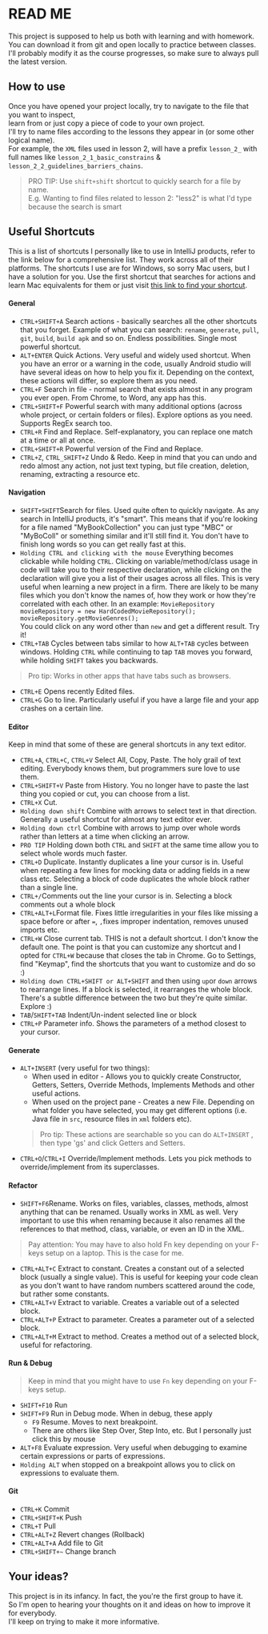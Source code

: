 
# READ ME
This project is supposed to help us both with learning and with homework.   
You can download it from git and open locally to practice between classes.   
I'll probably modify it as the course progresses, so make sure to always pull the latest version.
## How to use
Once you have opened your project locally, try to navigate to the file that you want to inspect,  
learn from or just copy a piece of code to your own project.  
I'll try to name files according to the lessons they appear in (or some other logical name).  
For example, the `XML` files used in lesson 2, will have a prefix `lesson_2_` with full names like `lesson_2_1_basic_constrains` & `lesson_2_2_guidelines_barriers_chains`.
>PRO TIP: Use `shift+shift` shortcut to quickly search for a file by name.  
>E.g. Wanting to find files related to lesson 2: "less2" is what I'd type because the search is smart
## Useful Shortcuts
This is a list of shortcuts I personally like to use in IntelliJ products, refer to the link below for a comprehensive list. They work across all of their platforms. The shortcuts I use are for Windows, so sorry Mac users, but I have a solution for you. Use the first shortcut that searches for actions and learn Mac equivalents for them or just visit [this link to find your shortcut](https://www.jetbrains.com/help/idea/mastering-keyboard-shortcuts.html).
#### General
- `CTRL+SHIFT+A` Search actions - basically searches all the other shortcuts that you forget. Example of what you can search: `rename`, `generate`, `pull`, `git`, `build`, `build apk` and so on. Endless possibilities. Single most powerful shortcut.
- `ALT+ENTER` Quick Actions. Very useful and widely used shortcut. When you have an error or a warning in the code, usually Android studio will have several ideas on how to help you fix it. Depending on the context, these actions will differ, so explore them as you need.
- `CTRL+F` Search in file - normal search that exists almost in any program you ever open. From Chrome, to Word, any app has this.
- `CTRL+SHIFT+F` Powerful search with many additional options (across whole project, or certain folders or files). Explore options as you need. Supports RegEx search too.
- `CTRL+R` Find and Replace. Self-explanatory, you can replace one match at a time or all at once.
- `CTRL+SHIFT+R` Powerful version of the Find and Replace.
- `CTRL+Z`, `CTRL_SHIFT+Z` Undo & Redo. Keep in mind that you can undo and redo almost any action, not just text typing, but file creation, deletion, renaming, extracting a resource etc.

#### Navigation
- `SHIFT+SHIFT`Search for files. Used quite often to quickly navigate. As any search in IntelliJ products, it's "smart". This means that if you're looking for a file named "MyBookCollection" you can just type "MBC" or "MyBoColl" or something similar and it'll still find it. You don't have to finish long words so you can get really fast at this.
- `Holding CTRL and clicking with the mouse` Everything becomes clickable while holding `CTRL`. Clicking on variable/method/class usage in code will take you to their respective declaration, while clicking on the declaration will give you a list of their usages across all files. This is very useful when learning a new project in a firm. There are likely to be many files which you don't know the names of, how they work or how they're correlated with each other. In an example:
  `MovieRepository movieRepository = new HardCodedMovieRepository();  
  movieRepository.getMovieGenres();`  
  You could click on any word other than `new` and get a different result. Try it!
- `CTRL+TAB` Cycles between tabs similar to how `ALT+TAB` cycles between windows.  Holding `CTRL` while continuing to tap `TAB` moves you forward, while holding `SHIFT` takes you backwards.

> Pro tip: Works in other apps that have tabs such as browsers.

- `CTRL+E` Opens recently Edited files.
- `CTRL+G` Go to line. Particularly useful if you have a large file and your app crashes on a certain line.

#### Editor
Keep in mind that some of these are general shortcuts in any text editor.
- `CTRL+A`, `CTRL+C`, `CTRL+V` Select All, Copy, Paste. The holy grail of text editing. Everybody knows them, but programmers sure love to use them.
- `CTRL+SHIFT+V` Paste from History. You no longer have to paste the last thing you copied or cut, you can choose from a list.
- `CTRL+X` Cut.
- `Holding down shift` Combine with arrows to select text in that direction. Generally a useful shortcut for almost any text editor ever.
- `Holding down ctrl` Combine with arrows to jump over whole words rather than letters at a time when clicking an arrow.
- `PRO TIP` Holding down both `CTRL` and `SHIFT` at the same time allow you to select whole words much faster.
- `CTRL+D` Duplicate. Instantly duplicates a line your cursor is in. Useful when repeating a few lines for mocking data or adding fields in a new class etc. Selecting a block of code duplicates the whole block rather than a single line.
- `CTRL+/`Comments out the line your cursor is in. Selecting a block comments out a whole block
- `CTRL+ALT+L`Format file. Fixes little irregularities in your files like missing a space before or after `=`, `,`fixes improper indentation, removes unused imports etc.
- `CTRL+W` Close current tab. THIS is not a default shortcut. I don't know the default one. The point is that you can customize any shortcut and I opted for `CTRL+W` because that closes the tab in Chrome. Go to Settings, find "Keymap", find the shortcuts that you want to customize and do so :)
- `Holding down CTRL+SHIFT or ALT+SHIFT` and then using `up`or `down` arrows to rearrange lines. If a block is selected, it rearranges the whole block. There's a subtle difference between the two but they're quite similar. Explore :)
- `TAB`/`SHIFT+TAB` Indent/Un-indent selected line or block
- `CTRL+P` Parameter info. Shows the parameters of a method closest to your cursor.
#### Generate
- `ALT+INSERT` (very useful for two things):
    - When used in editor - Allows you to quickly create Constructor, Getters, Setters, Override Methods, Implements Methods and other useful actions.
    - When used on the project pane - Creates a new File. Depending on what folder you have selected, you may get different options (i.e. Java file in `src`, resource files in `xml` folders etc).
  >Pro tip: These actions are searchable so you can do `ALT+INSERT` , then type 'gs' and click Getters and Setters.
- `CTRL+O`/`CTRL+I` Override/Implement methods. Lets you pick methods to override/implement from its superclasses.
#### Refactor
- `SHIFT+F6`Rename. Works on files, variables, classes, methods, almost anything that can be renamed. Usually works in XML as well. Very important to use this when renaming because it also renames all the references to that method, class, variable, or even an ID in the XML.
>Pay attention: You may have to also hold Fn key depending on your F-keys setup on a laptop. This is the case for me.
- `CTRL+ALT+C` Extract to constant. Creates a constant out of a selected block (usually a single value). This is useful for keeping your code clean as you don't want to have random numbers scattered around the code, but rather some constants.
- `CTRL+ALT+V` Extract to variable. Creates a variable out of a selected block.
- `CTRL+ALT+P` Extract to parameter. Creates a parameter out of a selected block.
- `CTRL+ALT+M` Extract to method. Creates a method out of a selected block, useful for refactoring.
#### Run & Debug
>Keep in mind that you might have to use `Fn` key depending on your F-keys setup.
- `SHIFT+F10` Run
- `SHIFT+F9` Run in Debug mode. When in debug, these apply
    - `F9` Resume. Moves to next breakpoint.
    - There are others like Step Over, Step Into, etc. But I personally just click this by mouse
- `ALT+F8` Evaluate expression. Very useful when debugging to examine certain expressions or parts of expressions.
- `Holding ALT` when stopped on a breakpoint allows you to click on expressions to evaluate them.
#### Git
- `CTRL+K` Commit
- `CTRL+SHIFT+K` Push
- `CTRL+T` Pull
- `CTRL+ALT+Z` Revert changes (Rollback)
- `CTRL+ALT+A` Add file to Git
- `CTRL+SHIFT+~` Change branch

## Your ideas?
This project is in its infancy. In fact, the you're the first group to have it.   
So I'm open to hearing your thoughts on it and ideas on how to improve it for everybody.   
I'll keep on trying to make it more informative.